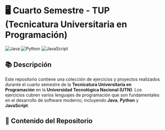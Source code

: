 # 🖥️ Cuarto Semestre - TUP (Tecnicatura Universitaria en Programación)

![Java](https://img.shields.io/badge/Java-ED8B00?style=for-the-badge&logo=java&logoColor=white)
![Python](https://img.shields.io/badge/Python-3776AB?style=for-the-badge&logo=python&logoColor=white)
![JavaScript](https://img.shields.io/badge/JavaScript-F7DF1E?style=for-the-badge&logo=javascript&logoColor=black)

## 📚 Descripción

Este repositorio contiene una colección de ejercicios y proyectos realizados durante el cuarto semestre de la **Tecnicatura Universitaria en Programación** en la **Universidad Tecnológica Nacional (UTN)**. Los ejercicios cubren varios lenguajes de programación que son fundamentales en el desarrollo de software moderno, incluyendo **Java**, **Python** y **JavaScript**.

## 📝 Contenido del Repositorio

